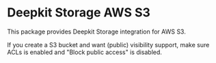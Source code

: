 # Deepkit Storage AWS S3

This package provides Deepkit Storage integration for AWS S3.

If you create a S3 bucket and want (public) visibility support, make sure ACLs is enabled and "Block public access" is disabled.
